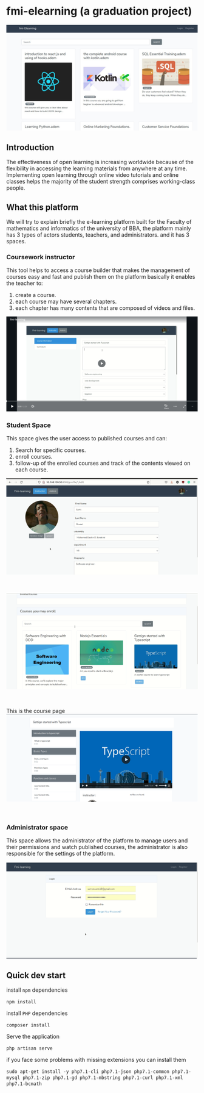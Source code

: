 # fmi-elearning (a graduation project)

![fmi-elearning](https://github.com/samyouaret/fmi-elearning/blob/master/public/images/fmi_learning.png)

## Introduction

The effectiveness of open learning is increasing worldwide because of the flexibility in accessing the learning materials from anywhere at any time. Implementing open learning through online video tutorials and online classes helps the majority of the student strength comprises working-class people.

## What this platform

We will try to explain briefly the e-learning platform built for the Faculty of mathematics and informatics of the university of BBA, the platform mainly has 3 types of actors students, teachers, and administrators. and it has 3 spaces.

### Coursework instructor

This tool helps to access a course builder that makes the management of courses easy and fast and publish them on the platform basically it enables the teacher to:
1. create a course.
2. each course may have several chapters.
3. each chapter has many contents that are composed of videos and files.

[![fmi learning](https://github.com/samyouaret/fmi-elearning/blob/master/public/images/canvas-player.png)](https://www.canva.com/design/DAE0fJzPSxQ/TP3OZIf_zM7mcfUZLRJrwg/watch?utm_content=DAE0fJzPSxQ&utm_campaign=designshare&utm_medium=link&utm_source=publishsharelink)

### Student Space

This space gives the user access to published courses and can:
1. Search for specific courses.
2. enroll courses.
3. follow-up of the enrolled courses and track of the contents viewed on each course.

![Profile page](https://github.com/samyouaret/fmi-elearning/blob/master/public/images/fmi-learning-profile.gif)

</br>

![Search for course](https://github.com/samyouaret/fmi-elearning/blob/master/public/images/fmi-learning-search.gif)

</br>

This is the course page ![Course page](https://github.com/samyouaret/fmi-elearning/blob/master/public/images/fmi-learning-course-page.png)

</br>

### Administrator space

This space allows the administrator of the platform to manage users and their permissions and watch published courses, the administrator is also responsible for the settings of the platform.

![adminstration space](https://github.com/samyouaret/fmi-elearning/blob/master/public/images/fmi-learning-adminstration.gif)

## Quick dev start

install `npm` dependencies

    npm install

install `PHP` dependencies

    composer install

Serve the application

    php artisan serve

if you face some problems with missing extensions you can install them

    sudo apt-get install -y php7.1-cli php7.1-json php7.1-common php7.1-mysql php7.1-zip php7.1-gd php7.1-mbstring php7.1-curl php7.1-xml php7.1-bcmath
